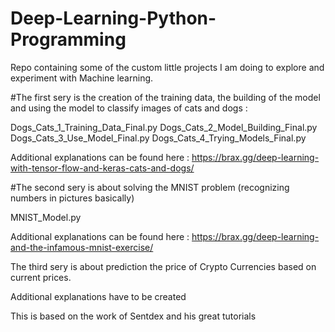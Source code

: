# Deep-Learning-Python-Programming

Repo containing some of the custom little projects I am doing to explore and experiment with Machine learning.

#The first sery is the creation of the training data, the building of the model and using the model to classify images of cats and dogs : 

Dogs_Cats_1_Training_Data_Final.py
Dogs_Cats_2_Model_Building_Final.py
Dogs_Cats_3_Use_Model_Final.py
Dogs_Cats_4_Trying_Models_Final.py

Additional explanations can be found here : https://brax.gg/deep-learning-with-tensor-flow-and-keras-cats-and-dogs/

#The second sery is about solving the MNIST problem (recognizing numbers in pictures basically)

MNIST_Model.py

Additional explanations can be found here : https://brax.gg/deep-learning-and-the-infamous-mnist-exercise/

The third sery is about prediction the price of Crypto Currencies based on current prices. 

Additional explanations have to be created

This is based on the work of Sentdex and his great tutorials


